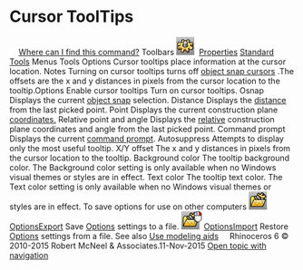 ---
---


# Cursor ToolTips
 [![images/transparent.gif](images/transparent.gif)Where can I find this command?](javascript:void(0);) Toolbars
![images/options.png](images/options.png) [Properties](properties-toolbar.html)  [Standard](standard-toolbar.html)  [Tools](tools-toolbar.html) 
Menus
Tools
Options
Cursor tooltips place information at the cursor location.
Notes
Turning on cursor tooltips turns off [object snap cursors](modeling-aids.html#objectsnaps) .The offsets are the x and y distances in pixels from the cursor location to the tooltip.Options
Enable cursor tooltips
Turn on cursor tooltips.
Osnap
Displays the current [object snap](object-snaps.html) selection.
Distance
Displays the [distance](units.html#distanceunits) from the last picked point.
Point
Displays the current construction plane [coordinates.](unit-systems.html#construction-plane-coordinates) 
Relative point and angle
Displays the [relative](unit-systems.html#relative-construction-plane-and-world-coordinates) construction plane coordinates and angle from the last picked point.
Command prompt
Displays the current [command prompt](appearance.html#showinterfaceobjects).
Autosuppress
Attempts to display only the most useful tooltip.
X/Y offset
The x and y distances in pixels from the cursor location to the tooltip.
Background color
The tooltip background color.
The Background color setting is only available when no Windows visual themes or styles are in effect.
Text color
The tooltip text color.
The Text color setting is only available when no Windows visual themes or styles are in effect.
To save options for use on other computers
![images/optionsexport.png](images/optionsexport.png) [OptionsExport](optionsexport.html) 
Save [Options](options.html) settings to a file.
![images/optionsimport.png](images/optionsimport.png) [OptionsImport](optionsexport.html#optionsimport) 
Restore [Options](options.html) settings from a file.
See also
 [Use modeling aids](sak-modelingaids.html) 
&#160;
&#160;
Rhinoceros 6 © 2010-2015 Robert McNeel &amp; Associates.11-Nov-2015
 [Open topic with navigation](modeling-aids-cursor-tooltips.html) 

